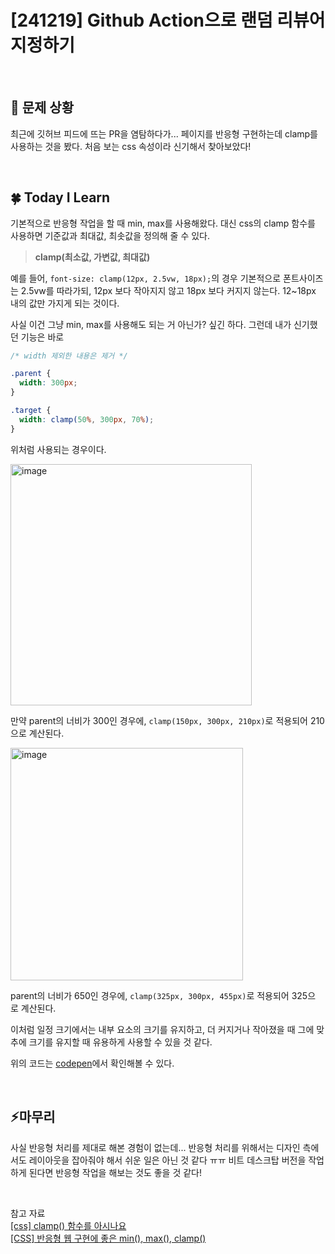 # [241219] Github Action으로 랜덤 리뷰어 지정하기

</br>

## 🤔 문제 상황

최근에 깃허브 피드에 뜨는 PR을 염탐하다가... 페이지를 반응형 구현하는데 clamp를 사용하는 것을 봤다. 처음 보는 css 속성이라 신기해서 찾아보았다!

</br>

## 🍀 Today I Learn

기본적으로 반응형 작업을 할 때 min, max를 사용해왔다. 대신 css의 clamp 함수를 사용하면 기준값과 최대값, 최솟값을 정의해 줄 수 있다.

> **clamp(최소값, 가변값, 최대값)**

예를 들어,
`font-size: clamp(12px, 2.5vw, 18px);`의 경우 기본적으로 폰트사이즈는 2.5vw를 따라가되,
12px 보다 작아지지 않고 18px 보다 커지지 않는다. 12~18px 내의 값만 가지게 되는 것이다.

사실 이건 그냥 min, max를 사용해도 되는 거 아닌가? 싶긴 하다. 그런데 내가 신기했던 기능은 바로

```css
/* width 제외한 내용은 제거 */

.parent {
  width: 300px;
}

.target {
  width: clamp(50%, 300px, 70%);
}
```

위처럼 사용되는 경우이다.

<img width="386" alt="image" src="https://github.com/user-attachments/assets/101a0b56-fd25-4abc-936c-818e3c63d895" />

만약 parent의 너비가 300인 경우에, `clamp(150px, 300px, 210px)`로 적용되어 210으로 계산된다.

<img width="372" alt="image" src="https://github.com/user-attachments/assets/ef8287be-761c-47f8-839c-e856af7856e1" />

parent의 너비가 650인 경우에, `clamp(325px, 300px, 455px)`로 적용되어 325으 로 계산된다.

이처럼 일정 크기에서는 내부 요소의 크기를 유지하고, 더 커지거나 작아졌을 때 그에 맞추에 크기를 유지할 때 유용하게 사용할 수 있을 것 같다.

위의 코드는 [codepen](https://codepen.io/kumjungmin/pen/QWQxPqj)에서 확인해볼 수 있다.

</br>

## ⚡마무리

사실 반응형 처리를 제대로 해본 경험이 없는데... 반응형 처리를 위해서는 디자인 측에서도 레이아웃을 잡아줘야 해서 쉬운 일은 아닌 것 같다 ㅠㅠ 비트 데스크탑 버전을 작업하게 된다면 반응형 작업을 해보는 것도 좋을 것 같다!

</br>

참고 자료
</br>
[\[css\] clamp() 함수를 아시나요](https://velog.io/@sh0521/css-clamp)
</br>
[\[CSS\] 반응형 웹 구현에 좋은 min(), max(), clamp()](https://mong-blog.tistory.com/entry/CSS-%EB%B0%98%EC%9D%91%ED%98%95-%EC%9B%B9-%EA%B5%AC%ED%98%84%EC%97%90-%EC%A2%8B%EC%9D%80-min-max-clamp)
